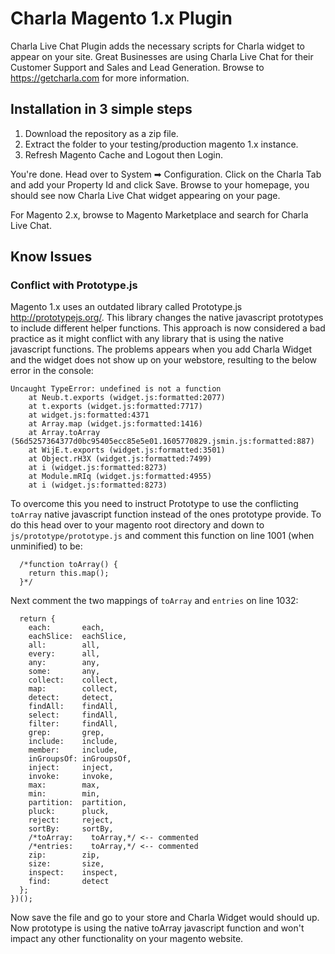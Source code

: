 Charla Magento 1.x Plugin
=================

Charla Live Chat Plugin adds the necessary scripts for Charla widget to appear on your site. Great Businesses are using Charla Live Chat for their Customer Support and Sales and Lead Generation. Browse to https://getcharla.com for more information.

## Installation in 3 simple steps
1. Download the repository as a zip file.
2. Extract the folder to your testing/production magento 1.x instance.
3. Refresh Magento Cache and Logout then Login.

You're done. Head over to System ➡ Configuration. Click on the Charla Tab and add your Property Id and click Save. Browse to your homepage, you should see now Charla Live Chat widget appearing on your page.

For Magento 2.x, browse to Magento Marketplace and search for Charla Live Chat.

## Know Issues

### Conflict with Prototype.js
Magento 1.x uses an outdated library called Prototype.js http://prototypejs.org/. This library changes the native javascript prototypes to include different helper functions. This approach is now considered a bad practice as it might conflict with any library that is using the native javascript functions. The problems appears when you add Charla Widget and the widget does not show up on your webstore, resulting to the below error in the console:

```
Uncaught TypeError: undefined is not a function
    at Neub.t.exports (widget.js:formatted:2077)
    at t.exports (widget.js:formatted:7717)
    at widget.js:formatted:4371
    at Array.map (widget.js:formatted:1416)
    at Array.toArray (56d5257364377d0bc95405ecc85e5e01.1605770829.jsmin.js:formatted:887)
    at WijE.t.exports (widget.js:formatted:3501)
    at Object.rH3X (widget.js:formatted:7499)
    at i (widget.js:formatted:8273)
    at Module.mRIq (widget.js:formatted:4955)
    at i (widget.js:formatted:8273)
```

To overcome this you need to instruct Prototype to use the conflicting `toArray` native javascript function instead of the ones prototype provide. To do this head over to your magento root directory and down to `js/prototype/prototype.js` and comment this function on line 1001 (when unminified) to be:

```
  /*function toArray() {
    return this.map();
  }*/
```

Next comment the two mappings of `toArray` and `entries` on line 1032:

```
  return {
    each:       each,
    eachSlice:  eachSlice,
    all:        all,
    every:      all,
    any:        any,
    some:       any,
    collect:    collect,
    map:        collect,
    detect:     detect,
    findAll:    findAll,
    select:     findAll,
    filter:     findAll,
    grep:       grep,
    include:    include,
    member:     include,
    inGroupsOf: inGroupsOf,
    inject:     inject,
    invoke:     invoke,
    max:        max,
    min:        min,
    partition:  partition,
    pluck:      pluck,
    reject:     reject,
    sortBy:     sortBy,
    /*toArray:    toArray,*/ <-- commented
    /*entries:    toArray,*/ <-- commented
    zip:        zip,
    size:       size,
    inspect:    inspect,
    find:       detect
  };
})();
```

Now save the file and go to your store and Charla Widget would should up. Now prototype is using the native toArray javascript function and won't impact any other functionality on your magento website.
